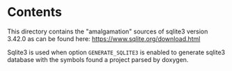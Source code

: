 # Contents

This directory contains the "amalgamation" sources of sqlite3 version 3.42.0 as
can be found here: https://www.sqlite.org/download.html

Sqlite3 is used when option `GENERATE_SQLITE3` is enabled to generate sqlite3 database
with the symbols found a project parsed by doxygen.
